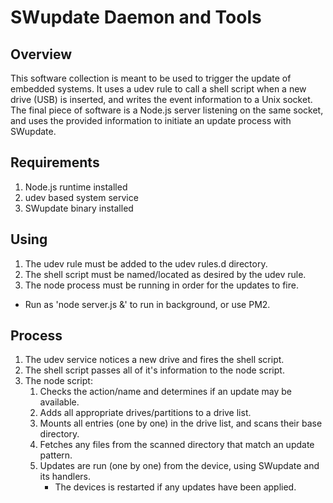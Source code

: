 # SWupdate Daemon and Tools

## Overview
This software collection is meant to be used to trigger the update of embedded systems. It uses a udev rule to call a shell script when a new drive (USB) is inserted, and writes the event information to a Unix socket. The final piece of software is a Node.js server listening on the same socket, and uses the provided information to initiate an update process with SWupdate.

## Requirements
1. Node.js runtime installed
2. udev based system service
3. SWupdate binary installed

## Using
1. The udev rule must be added to the udev rules.d directory.
2. The shell script must be named/located as desired by the udev rule.
3. The node process must be running in order for the updates to fire.
  - Run as 'node server.js &' to run in background, or use PM2.

## Process
1. The udev service notices a new drive and fires the shell script.
2. The shell script passes all of it's information to the node script.
3. The node script:
    1. Checks the action/name and determines if an update may be available.
    2. Adds all appropriate drives/partitions to a drive list.
    3. Mounts all entries (one by one) in the drive list, and scans their base directory.
    4. Fetches any files from the scanned directory that match an update pattern.
    5. Updates are run (one by one) from the device, using SWupdate and its handlers.
        - The devices is restarted if any updates have been applied.